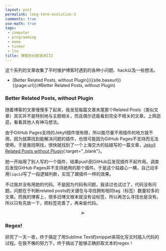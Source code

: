 ```yaml
---
layout: post
permalink: long-term-evolution-3
comments: true
use-math: true
tags:
 - computer
 - programming
 - memo
 - tinker
 - lte
title: 博客的长期演进III
---
```


这个系列的文章收集了平时维护博客时遇到的各种小问题、hack以及一些想法。

* [Better Related Posts, without Plugin]({{site.baseurl}}{{page.url}}/#Better Related Posts, without Plugin)

<!--excerpt-->

<div id="Better Related Posts, without Plugin" ></div>

### Better Related Posts, without Plugin

随着博客的文章慢慢多了起来，我发现每篇文章末尾那个Related Posts（类似文章）其实并不是特别地与主题相关，而且偶尔还能看到完全不相关的文章。上网逛逛，看看其他人有神马想法。

由于GitHub Pages支持的Jekyll插件很有限，所以能尽量不用插件的地方就不用。因为就算找到能解决问题的插件，也很可能因为GitHub Pages不支持而无法使用。于是我找啊找，很快就找到了一个上海交大的姑娘写的一篇文章，[Jekyll Related Posts without Plugin](http://zhangwenli.com/blog/2014/07/15/jekyll-related-posts-without-plugin/){:target="_blank"}。

她一开始用了别人写的一个插件，结果push到GitHub后发现插件不起作用。调查后发现GitHub Pages并不支持她用的那个插件。于是这个姑娘心一横，自己动手用`liquid`写了一段逻辑判断，实现了跟插件一样的效果。

不过我并没有用她的代码。不是因为代码有问题，我读过也试过了，代码没有问题。问题在于判断related posts的关键在与寻找拥有相同tag（标签）数量较多的文章。而我的博客上，很多旧博文根本就没有设标签，所以再怎么寻找也是没有。所以只有先放一下，把标签完善了，再来偷代码。

$$\rhd$$

<div id="Regex!" ></div>

### Regex!

研究了一天一夜，终于搞定了用Sublime Text的snippet来简化写文时插入代码的过程。在我不懈的努力下，终于搞出了能够正确抓取文本的regex！


